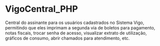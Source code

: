 # VigoCentral_PHP
Central do assinante para os usuários cadastrados no Sistema Vigo, permitindo que eles imprimam a segunda via de boletos para pagamento, notas fiscais, trocar senha de acesso, visualizar extrato de utilização, gráficos de consumo, abrir chamados para atendimento, etc.
